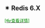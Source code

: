 <br/>

## ✴ Redis 6.X

[<span style='color:#008B00'>[👓查看详情]</span>](https://mp.weixin.qq.com/s?__biz=MzI4OTI5NjIyMA==&mid=2247489450&idx=2&sn=c3d7f72a8ac6e5b6c70c0b0813913f4d&chksm=ec300d99db47848ffe6dc0acd8e7499981a9cf58630e1781a0001c83e25f2044b48dbbc34e55&mpshare=1&scene=23&srcid=1231VDmlRuzjWh94JBLSEInm&sharer_sharetime=1609377477579&sharer_shareid=59de2f213c6a6639f6a4600116f6fabf#rd ':target=_blank') 

